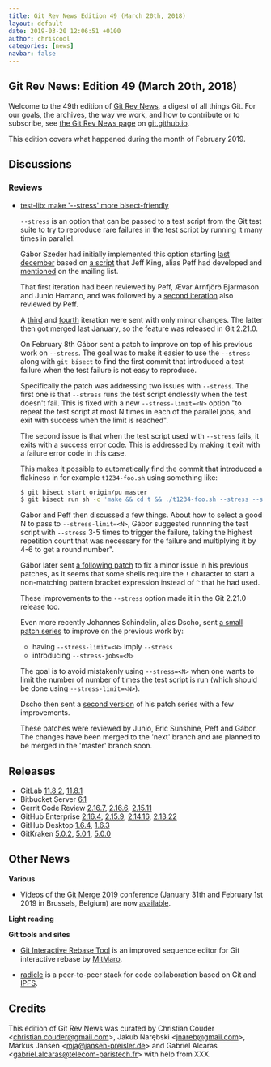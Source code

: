 ```yaml
---
title: Git Rev News Edition 49 (March 20th, 2018)
layout: default
date: 2019-03-20 12:06:51 +0100
author: chriscool
categories: [news]
navbar: false
---
```


## Git Rev News: Edition 49 (March 20th, 2018)

Welcome to the 49th edition of [Git Rev News](https://git.github.io/rev_news/rev_news/),
a digest of all things Git. For our goals, the archives, the way we work, and how to contribute or to
subscribe, see [the Git Rev News page](https://git.github.io/rev_news/rev_news/) on [git.github.io](http://git.github.io).

This edition covers what happened during the month of February 2019.

## Discussions

<!---
### General
-->

### Reviews

* [test-lib: make '--stress' more bisect-friendly](https://public-inbox.org/git/20190208115045.13256-1-szeder.dev@gmail.com/)

  `--stress` is an option that can be passed to a test script from the
  Git test suite to try to reproduce rare failures in the test script
  by running it many times in parallel.

  Gábor Szeder had initially implemented this option starting
  [last december](https://public-inbox.org/git/20181204163457.15717-1-szeder.dev@gmail.com/)
  based on [a script](https://github.com/peff/git/blob/meta/stress)
  that Jeff King, alias Peff had developed and
  [mentioned](https://public-inbox.org/git/20181122161722.GC28192@sigill.intra.peff.net/)
  on the mailing list.

  That first iteration had been reviewed by Peff, Ævar Arnfjörð
  Bjarmason and Junio Hamano, and was followed by a
  [second iteration](https://public-inbox.org/git/20181209225628.22216-1-szeder.dev@gmail.com/)
  also reviewed by Peff.

  A [third](https://public-inbox.org/git/20181230191629.3232-1-szeder.dev@gmail.com/) and
  [fourth](https://public-inbox.org/git/20190105010859.11031-1-szeder.dev@gmail.com/)
  iteration were sent with only minor changes. The latter then got merged last January,
  so the feature was released in Git 2.21.0.

  On February 8th Gábor sent a patch to improve on top of his previous
  work on `--stress`. The goal was to make it easier to use the
  `--stress` along with `git bisect` to find the first commit that
  introduced a test failure when the test failure is not easy to
  reproduce.

  Specifically the patch was addressing two issues with
  `--stress`. The first one is that `--stress` runs the test script
  endlessly when the test doesn't fail. This is fixed with a new
  `--stress-limit=<N>` option "to repeat the test script at most N
  times in each of the parallel jobs, and exit with success when the
  limit is reached".

  The second issue is that when the test script used with `--stress`
  fails, it exits with a success error code. This is addressed by
  making it exit with a failure error code in this case.

  This makes it possible to automatically find the commit that
  introduced a flakiness in for example `t1234-foo.sh` using something
  like:

  ```sh
  $ git bisect start origin/pu master
  $ git bisect run sh -c 'make && cd t && ./t1234-foo.sh --stress --stress-limit=300'
  ```

  Gábor and Peff then discussed a few things. About how to select a
  good N to pass to `--stress-limit=<N>`, Gábor suggested runnning the
  test script with `--stress` 3-5 times to trigger the failure, taking
  the highest repetition count that was necessary for the failure and
  multiplying it by 4-6 to get a round number".

  Gábor later sent [a following patch](https://public-inbox.org/git/20190211195803.1682-1-szeder.dev@gmail.com/)
  to fix a minor issue in his previous patches, as it seems that some
  shells require the `!` character to start a non-matching pattern
  bracket expression instead of `^` that he had used.

  These improvements to the `--stress` option made it in the Git
  2.21.0 release too.

  Even more recently Johannes Schindelin, alias Dscho, sent
  [a small patch series](https://public-inbox.org/git/pull.155.git.gitgitgadget@gmail.com/)
  to improve on the previous work by:

    - having `--stress-limit=<N>` imply `--stress`
    - introducing `--stress-jobs=<N>`

  The goal is to avoid mistakenly using `--stress=<N>` when one wants
  to limit the number of number of times the test script is run (which
  should be done using `--stress-limit=<N>`).

  Dscho then sent a [second version](https://public-inbox.org/git/pull.155.v2.git.gitgitgadget@gmail.com/)
  of his patch series with a few improvements.

  These patches were reviewed by Junio, Eric Sunshine, Peff and
  Gábor. The changes have been merged to the 'next' branch and are
  planned to be merged in the 'master' branch soon.


<!---
### Support
-->

<!---
## Developer Spotlight:
-->

## Releases

+ GitLab [11.8.2](https://about.gitlab.com/2019/03/14/gitlab-11-8-2-released/),
[11.8.1](https://about.gitlab.com/2019/03/04/security-release-gitlab-11-dot-8-dot-1-released/)
+ Bitbucket Server [6.1](https://confluence.atlassian.com/bitbucketserver/bitbucket-server-release-notes-872139866.html)
+ Gerrit Code Review [2.16.7](https://www.gerritcodereview.com/2.16.html#2167),
[2.16.6](https://www.gerritcodereview.com/2.16.html#2166),
[2.15.11](https://www.gerritcodereview.com/2.15.html#21511)
+ GitHub Enterprise [2.16.4](https://enterprise.github.com/releases/2.16.4/notes),
[2.15.9](https://enterprise.github.com/releases/2.15.9/notes),
[2.14.16](https://enterprise.github.com/releases/2.14.16/notes),
[2.13.22](https://enterprise.github.com/releases/2.13.22/notes)
+ GitHub Desktop [1.6.4](https://desktop.github.com/release-notes/),
[1.6.3](https://desktop.github.com/release-notes/)
+ GitKraken [5.0.2](https://support.gitkraken.com/release-notes/current),
[5.0.1](https://support.gitkraken.com/release-notes/current),
[5.0.0](https://support.gitkraken.com/release-notes/current)

## Other News

__Various__

* Videos of the [Git Merge 2019](https://git-merge.com/) conference
  (January 31th and February 1st 2019 in Brussels, Belgium) are now
  [available](https://www.youtube.com/playlist?list=PL0lo9MOBetEFqBue4vNcTEnkBjgIQU1Q3).

__Light reading__


__Git tools and sites__

* [Git Interactive Rebase Tool](https://gitrebasetool.mitmaro.ca/) is
  an improved sequence editor for Git interactive rebase by
  [MitMaro](https://github.com/MitMaro).

* [radicle](http://radicle.xyz/) is a peer-to-peer stack for code
  collaboration based on Git and [IPFS](https://ipfs.io/).

## Credits

This edition of Git Rev News was curated by
Christian Couder &lt;<christian.couder@gmail.com>&gt;,
Jakub Narębski &lt;<jnareb@gmail.com>&gt;,
Markus Jansen &lt;<mja@jansen-preisler.de>&gt; and
Gabriel Alcaras &lt;<gabriel.alcaras@telecom-paristech.fr>&gt;
with help from XXX.
